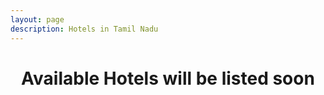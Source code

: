 ```yaml
---
layout: page
description: Hotels in Tamil Nadu
---
```


<center><h1> Available Hotels will be listed soon</h1></center>
